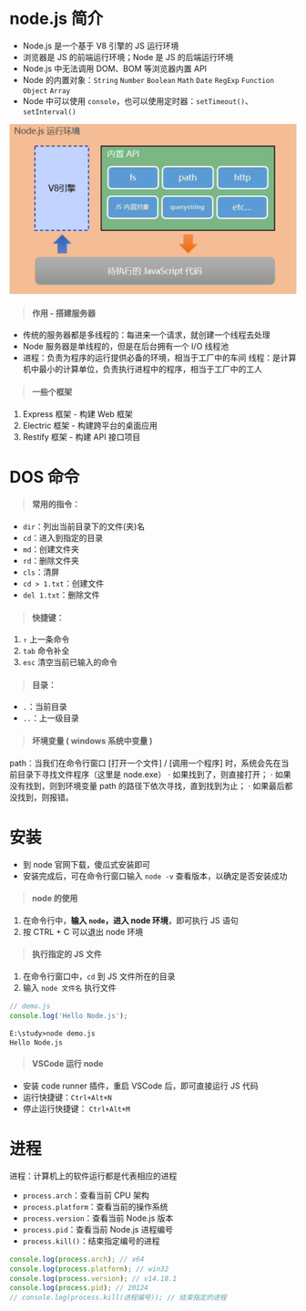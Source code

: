# node.js 简介

- Node.js 是一个基于 V8 引擎的 JS 运行环境
- 浏览器是 JS 的前端运行环境；Node 是 JS 的后端运行环境
- Node.js 中无法调用 DOM、BOM 等浏览器内置 API
- Node 的内置对象：`String` `Number` `Boolean` `Math` `Date` `RegExp` `Function` `Object` `Array`
- Node 中可以使用 `console`，也可以使用定时器：`setTimeout()`、`setInterval()`

<img src="picture/0.%20node/image-20220517163717715.png" alt="image-20220517163717715" style="zoom:50%;" />

> #### 作用 - 搭建服务器

- 传统的服务器都是多线程的：每进来一个请求，就创建一个线程去处理
- Node 服务器是单线程的，但是在后台拥有一个 I/O 线程池
- 进程：负责为程序的运行提供必备的环境，相当于工厂中的车间
  线程：是计算机中最小的计算单位，负责执行进程中的程序，相当于工厂中的工人

> #### 一些个框架

1. Express 框架 - 构建 Web 框架
2. Electric 框架 - 构建跨平台的桌面应用
3. Restify 框架 - 构建 API 接口项目

# DOS 命令

> #### 常用的指令：

- `dir`：列出当前目录下的文件(夹)名
- `cd`：进入到指定的目录
- `md`：创建文件夹
- `rd`：删除文件夹
- `cls`：清屏
- `cd > 1.txt`：创建文件
- `del 1.txt`：删除文件

> #### 快捷键：

1. `↑` 上一条命令
2. `tab` 命令补全
3. `esc` 清空当前已输入的命令

> #### 目录：

- `.`：当前目录
- `..`：上一级目录

> #### 坏境变量 ( windows 系统中变量 )

path：当我们在命令行窗口 [打开一个文件] / [调用一个程序] 时，系统会先在当前目录下寻找文件程序（这里是 node.exe）
· 如果找到了，则直接打开；
· 如果没有找到，则到环境变量 path 的路径下依次寻找，直到找到为止；
· 如果最后都没找到，则报错。

# 安装

- 到 node 官网下载，傻瓜式安装即可
- 安装完成后，可在命令行窗口输入 `node -v` 查看版本，以确定是否安装成功

> #### node 的使用

1. 在命令行中，**输入 `node`，进入 node 环境**，即可执行 JS 语句
2. 按 CTRL + C 可以退出 node 环境

> #### 执行指定的 JS 文件

1. 在命令行窗口中，`cd` 到 JS 文件所在的目录
2. 输入 `node 文件名` 执行文件

```js
// demo.js
console.log('Hello Node.js');
```

```
E:\study>node demo.js
Hello Node.js
```

> #### VSCode 运行 node

- 安装 code runner 插件，重启 VSCode 后，即可直接运行 JS 代码
- 运行快捷键：`Ctrl+Alt+N`
- 停止运行快捷键： `Ctrl+Alt+M`

# 进程

进程：计算机上的软件运行都是代表相应的进程

- `process.arch`：查看当前 CPU 架构
- `process.platform`：查看当前的操作系统
- `process.version`：查看当前 Node.js 版本
- `process.pid`：查看当前 Node.js 进程编号
- `process.kill()`：结束指定编号的进程

```js
console.log(process.arch); // x64
console.log(process.platform); // win32
console.log(process.version); // v14.18.1
console.log(process.pid); // 20124
// console.log(process.kill(进程编号)); // 结束指定的进程
```
